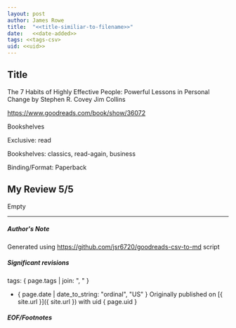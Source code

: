 ```yaml
---
layout: post
author: James Rowe
title:  "<<title-similiar-to-filename>>"
date:   <<date-added>>
tags: <<tags-csv>
uid: <<uid>>
---
```


<!-- highly dependent on how you personally use jekyll templates, and how you want this to show up -->

## Title

The 7 Habits of Highly Effective People: Powerful Lessons in Personal Change by Stephen R. Covey
Jim Collins 

https://www.goodreads.com/book/show/36072

Bookshelves

Exclusive: read

Bookshelves: classics, read-again, business

Binding/Format: Paperback

## My Review 5/5

Empty

---

##### Author's Note

Generated using https://github.com/jsr6720/goodreads-csv-to-md script

##### Significant revisions

tags: { page.tags | join: ", " } <!-- todo move this somewhere -->

- { page.date | date_to_string: "ordinal", "US" } Originally published on [{ site.url }]({ site.url }) with uid { page.uid }

##### EOF/Footnotes
